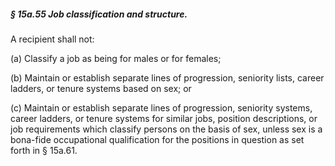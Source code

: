 ##### § 15a.55 Job classification and structure. #####

A recipient shall not:

(a) Classify a job as being for males or for females;

(b) Maintain or establish separate lines of progression, seniority lists, career ladders, or tenure systems based on sex; or

(c) Maintain or establish separate lines of progression, seniority systems, career ladders, or tenure systems for similar jobs, position descriptions, or job requirements which classify persons on the basis of sex, unless sex is a bona-fide occupational qualification for the positions in question as set forth in § 15a.61.